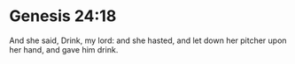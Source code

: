 # Genesis 24:18

And she said, Drink, my lord: and she hasted, and let down her pitcher upon her hand, and gave him drink.